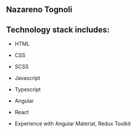 ## Nazareno Tognoli
## Technology stack includes:

- HTML
- CSS
- SCSS
- Javascript
- Typescript
- Angular
- React

- Experience with Angular Material, Redux Toolkit
